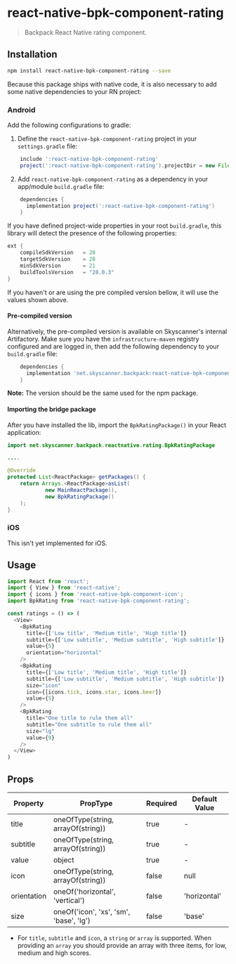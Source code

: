 # react-native-bpk-component-rating

> Backpack React Native rating component.

## Installation

```sh
npm install react-native-bpk-component-rating --save
```

Because this package ships with native code, it is also necessary to add some native dependencies to your RN project:

### Android

Add the following configurations to gradle:

  1. Define the `react-native-bpk-component-rating` project in your `settings.gradle` file:

```groovy
    include ':react-native-bpk-component-rating'
    project(':react-native-bpk-component-rating').projectDir = new File(rootProject.projectDir, '../node_modules/react-native-bpk-component-rating/src/android')
```

  2. Add `react-native-bpk-component-rating` as a dependency in your app/module `build.gradle` file:

```groovy
    dependencies {
      implementation project(':react-native-bpk-component-rating')
    }
```

If you have defined project-wide properties in your root `build.gradle`, this library will detect the presence of the following properties:

```groovy
ext {
    compileSdkVersion   = 28
    targetSdkVersion    = 28
    minSdkVersion       = 21
    buildToolsVersion   = "28.0.3"
}
```

If you haven't or are using the pre compiled version bellow, it will use the values shown above.

#### Pre-compiled version

Alternatively, the pre-compiled version is available on Skyscanner's internal Artifactory. Make sure you have the `infrastructure-maven` registry configured and are logged in, then add the following dependency to your `build.gradle` file:

```groovy
    dependencies {
      implementation 'net.skyscanner.backpack:react-native-bpk-component-rating:<version>'
    }
```

**Note:** The version should be the same used for the npm package.


#### Importing the bridge package

After you have installed the lib, import the `BpkRatingPackage()` in your React application:

```java
import net.skyscanner.backpack.reactnative.rating.BpkRatingPackage

....

@Override
protected List<ReactPackage> getPackages() {
    return Arrays.<ReactPackage>asList(
            new MainReactPackage(),
            new BpkRatingPackage()
    );
}
```

### iOS

This isn't yet implemented for iOS.

## Usage

```javascript
import React from 'react';
import { View } from 'react-native';
import { icons } from 'react-native-bpk-component-icon';
import BpkRating from 'react-native-bpk-component-rating';

const ratings = () => (
  <View>
    <BpkRating
      title={['Low title', 'Medium title', 'High title']}
      subtitle={['Low subtitle', 'Medium subtitle', 'High subtitle']}
      value={5}
      orientation="horizontal"
    />
    <BpkRating
      title={['Low title', 'Medium title', 'High title']}
      subtitle={['Low subtitle', 'Medium subtitle', 'High subtitle']}
      size="icon"
      icon={[icons.tick, icons.star, icons.beer]}
      value={5}
    />
    <BpkRating
      title="One title to rule them all"
      subtitle="One subtitle to rule them all"
      size="lg"
      value={9}
    />
  </View>
)
```

## Props

| Property           | PropType                                | Required | Default Value |
| ------------------ | --------------------------------------- | -------- | ------------- |
| title              | oneOfType(string, arrayOf(string))     | true     | -             |
| subtitle           | oneOfType(string, arrayOf(string))     | true     | -             |
| value              | object                                  | true     | -             |
| icon               | oneOfType(string, arrayOf(string))     | false    | null          |
| orientation        | oneOf('horizontal', 'vertical')         | false    | 'horizontal'  |
| size               | oneOf('icon', 'xs', 'sm', 'base', 'lg') | false    | 'base'        |

* For `title`, `subtitle` and `icon`, a `string` or `array` is supported. When providing an `array`
you should provide an array with three items, for low, medium and high scores.
